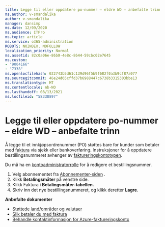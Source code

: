 ```yaml
---
title: Legge til eller oppdatere po-nummer – eldre WD – anbefalte trinn
ms.author: v-smandalika
author: v-smandalika
manager: dansimp
ms.date: 12/09/2020
ms.audience: ITPro
ms.topic: article
ms.service: o365-administration
ROBOTS: NOINDEX, NOFOLLOW
localization_priority: Normal
ms.assetid: 82c0a06e-86b0-4e8c-8644-59cbc02e7645
ms.custom:
- "9004166"
- "7338"
ms.openlocfilehash: 022743b5d61c139d96f5b9f682f0a3b9cf87a077
ms.sourcegitcommit: 46e24d65cffd37b6988447c6738b3315303bbe13
ms.translationtype: MT
ms.contentlocale: nb-NO
ms.lasthandoff: 08/13/2021
ms.locfileid: "58338897"
---
```

# <a name="add-or-update-po-number---legacy-wd---recommended-steps"></a>Legge til eller oppdatere po-nummer – eldre WD – anbefalte trinn

Å legge til et innkjøpsordrenummer (PO) støttes bare for kunder som betaler med [faktura](https://docs.microsoft.com/azure/cost-management-billing/manage/pay-by-invoice) via sjekk eller bankoverføring. Instruksjoner for å oppdatere bestillingsnummeret avhenger av [faktureringskontotypen](https://docs.microsoft.com/azure/cost-management-billing/manage/view-all-accounts).

Du må ha en [kontoadministratorrolle](https://docs.microsoft.com/azure/role-based-access-control/rbac-and-directory-admin-roles) for å redigere et bestillingsnummer.

1. Velg abonnementet fra [Abonnementer-siden](https://ms.portal.azure.com/#blade/Microsoft_Azure_Billing/SubscriptionsBlade) .
2. Klikk **Betalingsmåter** på venstre side.
3. Klikk Faktura i **Betalingsmåter-tabellen.**  
4. Skriv inn det nye bestillingsnummeret, og klikk deretter **Lagre**.

**Anbefalte dokumenter**

- [Støttede land/områder og valutaer](https://azure.microsoft.com/pricing/faq/) 
- [Slik betaler du med faktura](https://docs.microsoft.com/azure/cost-management-billing/manage/pay-by-invoice) 
- [Behandle kontaktinformasjon for Azure-faktureringskonto](https://docs.microsoft.com/azure/cost-management-billing/manage/change-azure-account-profile)


